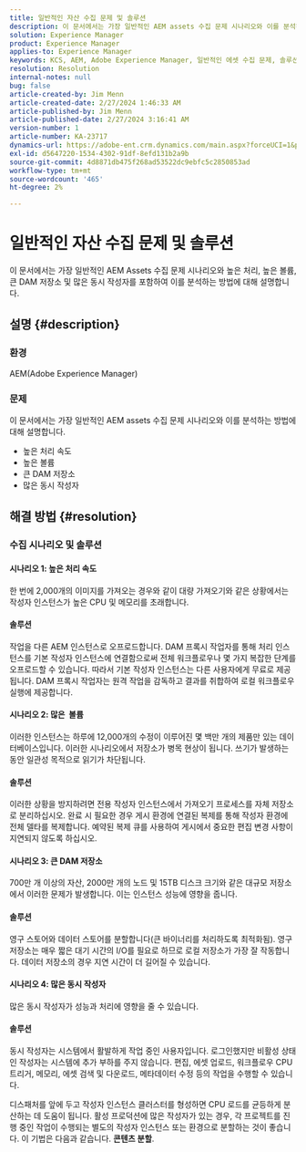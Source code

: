 ```yaml
---
title: 일반적인 자산 수집 문제 및 솔루션
description: 이 문서에서는 가장 일반적인 AEM assets 수집 문제 시나리오와 이를 분석하는 방법에 대해 설명합니다.
solution: Experience Manager
product: Experience Manager
applies-to: Experience Manager
keywords: KCS, AEM, Adobe Experience Manager, 일반적인 에셋 수집 문제, 솔루션, 문제 해결, 콘텐츠 분할, 대용량, 대용량 DAM 저장소, 많은 동시 작성자
resolution: Resolution
internal-notes: null
bug: false
article-created-by: Jim Menn
article-created-date: 2/27/2024 1:46:33 AM
article-published-by: Jim Menn
article-published-date: 2/27/2024 3:16:41 AM
version-number: 1
article-number: KA-23717
dynamics-url: https://adobe-ent.crm.dynamics.com/main.aspx?forceUCI=1&pagetype=entityrecord&etn=knowledgearticle&id=d7ee0108-12d5-ee11-9079-6045bd006268
exl-id: d5647220-1534-4302-91df-8efd131b2a9b
source-git-commit: 4d8871db475f268ad53522dc9ebfc5c2850853ad
workflow-type: tm+mt
source-wordcount: '465'
ht-degree: 2%

---
```


# 일반적인 자산 수집 문제 및 솔루션


이 문서에서는 가장 일반적인 AEM Assets 수집 문제 시나리오와 높은 처리, 높은 볼륨, 큰 DAM 저장소 및 많은 동시 작성자를 포함하여 이를 분석하는 방법에 대해 설명합니다.

## 설명 {#description}


### 환경

AEM(Adobe Experience Manager)

### 문제

이 문서에서는 가장 일반적인 AEM assets 수집 문제 시나리오와 이를 분석하는 방법에 대해 설명합니다.

- 높은 처리 속도
- 높은 볼륨
- 큰 DAM 저장소
- 많은 동시 작성자



## 해결 방법 {#resolution}


### 수집 시나리오 및 솔루션

#### 시나리오 1: 높은 처리 속도

한 번에 2,000개의 이미지를 가져오는 경우와 같이 대량 가져오기와 같은 상황에서는 작성자 인스턴스가 높은 CPU 및 메모리를 초래합니다.

#### 솔루션

작업을 다른 AEM 인스턴스로 오프로드합니다. DAM 프록시 작업자를 통해 처리 인스턴스를 기본 작성자 인스턴스에 연결함으로써 전체 워크플로우나 몇 가지 복잡한 단계를 오프로드할 수 있습니다. 따라서 기본 작성자 인스턴스는 다른 사용자에게 무료로 제공됩니다. DAM 프록시 작업자는 원격 작업을 감독하고 결과를 취합하여 로컬 워크플로우 실행에 제공합니다.

#### 시나리오 2: 많은 &#x200B; 볼륨

이러한 인스턴스는 하루에 12,000개의 수정이 이루어진 몇 백만 개의 제품만 있는 데이터베이스입니다. 이러한 시나리오에서 저장소가 병목 현상이 됩니다. 쓰기가 발생하는 동안 일관성 목적으로 읽기가 차단됩니다.

#### 솔루션

이러한 상황을 방지하려면 전용 작성자 인스턴스에서 가져오기 프로세스를 자체 저장소로 분리하십시오. 완료 시 필요한 경우 게시 환경에 연결된 복제를 통해 작성자 환경에 전체 델타를 복제합니다. 예약된 복제 큐를 사용하여 게시에서 중요한 편집 변경 사항이 지연되지 않도록 하십시오.

#### 시나리오 3: 큰 DAM 저장소

700만 개 이상의 자산, 2000만 개의 노드 및 15TB 디스크 크기와 같은 대규모 저장소에서 이러한 문제가 발생합니다. 이는 인스턴스 성능에 영향을 줍니다.

#### 솔루션

영구 스토어와 데이터 스토어를 분할합니다(큰 바이너리를 처리하도록 최적화됨). 영구 저장소는 매우 짧은 대기 시간의 I/O를 필요로 하므로 로컬 저장소가 가장 잘 작동합니다. 데이터 저장소의 경우 지연 시간이 더 길어질 수 있습니다.

#### 시나리오 4: 많은 동시 작성자

많은 동시 작성자가 성능과 처리에 영향을 줄 수 있습니다.

#### 솔루션

동시 작성자는 시스템에서 활발하게 작업 중인 사용자입니다. 로그인했지만 비활성 상태인 작성자는 시스템에 추가 부하를 주지 않습니다. 편집, 에셋 업로드, 워크플로우 CPU 트리거, 메모리, 에셋 검색 및 다운로드, 메타데이터 수정 등의 작업을 수행할 수 있습니다.

디스패처를 앞에 두고 작성자 인스턴스 클러스터를 형성하면 CPU 로드를 균등하게 분산하는 데 도움이 됩니다. 활성 프로덕션에 많은 작성자가 있는 경우, 각 프로젝트를 진행 중인 작업이 수행되는 별도의 작성자 인스턴스 또는 환경으로 분할하는 것이 좋습니다. 이 기법은 다음과 같습니다. <b>콘텐츠 분할</b>.
